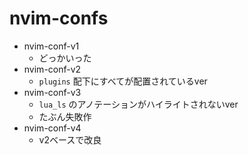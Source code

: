 # nvim-confs

- nvim-conf-v1
    - どっかいった
- nvim-conf-v2
    - `plugins` 配下にすべてが配置されているver
- nvim-conf-v3
    - `lua_ls` のアノテーションがハイライトされないver
    - たぶん失敗作
- nvim-conf-v4
    - v2ベースで改良
